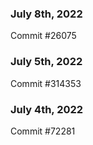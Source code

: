 ### July 8th, 2022

Commit #26075

### July 5th, 2022

Commit #314353


### July 4th, 2022

Commit #72281
